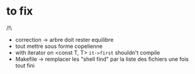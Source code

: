 # to fix
/!\
- correction -> arbre doit rester equilibre
- tout mettre sous forme copelienne
- with iterator on <const T, T> `it->first` shouldn't compile
- Makefile -> remplacer les "shell find" par la liste des fichiers une fois tout fini